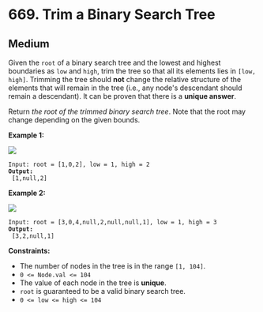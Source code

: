 # 669. Trim a Binary Search Tree

## Medium



Given the `root` of a binary search tree and the lowest and highest boundaries as `low` and `high`, trim the tree so that all its elements lies in `[low, high]`. Trimming the tree should **not** change the relative structure of the elements that will remain in the tree (i.e., any node's descendant should remain a descendant). It can be proven that there is a **unique answer**.

Return _the root of the trimmed binary search tree_. Note that the root may change depending on the given bounds.

&#x20;

**Example 1:**

![](https://assets.leetcode.com/uploads/2020/09/09/trim1.jpg)

<pre><code>Input: root = [1,0,2], low = 1, high = 2
<strong>Output:
</strong> [1,null,2]
</code></pre>

**Example 2:**

![](https://assets.leetcode.com/uploads/2020/09/09/trim2.jpg)

<pre><code>Input: root = [3,0,4,null,2,null,null,1], low = 1, high = 3
<strong>Output:
</strong> [3,2,null,1]
</code></pre>

&#x20;

**Constraints:**

* The number of nodes in the tree is in the range `[1, 104]`.
* `0 <= Node.val <= 104`
* The value of each node in the tree is **unique**.
* `root` is guaranteed to be a valid binary search tree.
* `0 <= low <= high <= 104`

